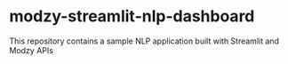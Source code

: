 # modzy-streamlit-nlp-dashboard
This repository contains a sample NLP application built with Streamlit and Modzy APIs
